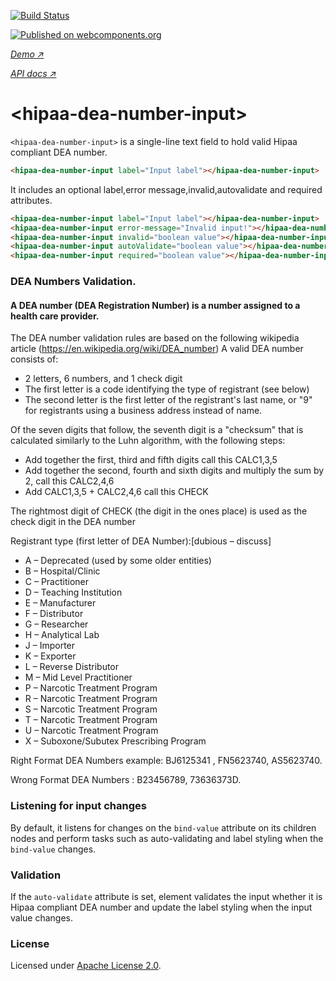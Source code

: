 [![Build Status](https://travis-ci.org/biztek/hipaa-dea-number-input.svg?branch=master)](https://travis-ci.org/biztek/hipaa-dea-number-input)

[![Published on webcomponents.org](https://img.shields.io/badge/webcomponents.org-published-blue.svg)](https://www.webcomponents.org/element/biztek/hipaa-dea-number-input)

_[Demo ↗](https://biztek.github.io/hipaa-dea-number-input/components/hipaa-dea-number-input/demo/)_

_[API docs ↗](https://biztek.github.io/hipaa-dea-number-input/components/hipaa-dea-number-input)_

# \<hipaa-dea-number-input\>

`<hipaa-dea-number-input>` is a single-line text field to hold valid Hipaa compliant DEA number.

```html
<hipaa-dea-number-input label="Input label"></hipaa-dea-number-input>
```

It includes an optional label,error message,invalid,autovalidate and required attributes.

```html
<hipaa-dea-number-input label="Input label"></hipaa-dea-number-input>
<hipaa-dea-number-input error-message="Invalid input!"></hipaa-dea-number-input>
<hipaa-dea-number-input invalid="boolean value"></hipaa-dea-number-input>
<hipaa-dea-number-input autoValidate="boolean value"></hipaa-dea-number-input>
<hipaa-dea-number-input required="boolean value"></hipaa-dea-number-input>
```
### DEA Numbers Validation.
#### A DEA number (DEA Registration Number) is a number assigned to a health care provider.

The DEA number validation rules are based on the following wikipedia article (https://en.wikipedia.org/wiki/DEA_number)
A valid DEA number consists of:
- 2 letters, 6 numbers, and 1 check digit
- The first letter is a code identifying the type of registrant (see below)
- The second letter is the first letter of the registrant's last name, or "9" for registrants using a business address instead of name.

Of the seven digits that follow, the seventh digit is a "checksum" that is calculated similarly to the Luhn algorithm, with the following steps:
- Add together the first, third and fifth digits call this CALC1,3,5
- Add together the second, fourth and sixth digits and multiply the sum by 2, call this CALC2,4,6
- Add CALC1,3,5 + CALC2,4,6 call this CHECK

The rightmost digit of CHECK (the digit in the ones place) is used as the check digit in the DEA number

Registrant type (first letter of DEA Number):[dubious – discuss]

- A – Deprecated (used by some older entities)
- B – Hospital/Clinic
- C – Practitioner
- D – Teaching Institution
- E – Manufacturer
- F – Distributor
- G – Researcher
- H – Analytical Lab
- J – Importer
- K – Exporter
- L – Reverse Distributor
- M – Mid Level Practitioner
- P – Narcotic Treatment Program
- R – Narcotic Treatment Program
- S – Narcotic Treatment Program
- T – Narcotic Treatment Program
- U – Narcotic Treatment Program
- X – Suboxone/Subutex Prescribing Program

Right Format DEA Numbers example: BJ6125341 , FN5623740, AS5623740.

Wrong Format DEA Numbers : B23456789, 73636373D.

### Listening for input changes

By default, it listens for changes on the `bind-value` attribute on its children nodes and perform
tasks such as auto-validating and label styling when the `bind-value` changes.

### Validation

If the `auto-validate` attribute is set, element validates the input whether it is Hipaa compliant DEA number and update
the label styling when the input value changes.

### License

Licensed under [Apache License 2.0](LICENSE).
